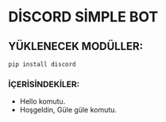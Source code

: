 # DİSCORD SİMPLE BOT

## YÜKLENECEK MODÜLLER:
``pip install discord``

### İÇERİSİNDEKİLER:
- Hello komutu.
- Hoşgeldin, Güle güle komutu.
